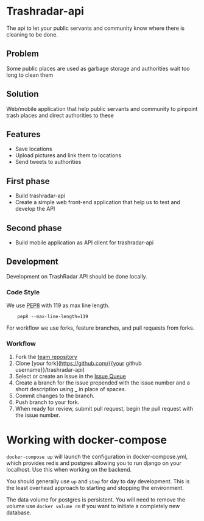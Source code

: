 # Trashradar-api
The api to let your public servants and community know where there is cleaning to be done.

## Problem
Some public places are used as garbage storage and authorities wait too long to clean them

## Solution
Web/mobile application that help public servants and community to pinpoint trash places and direct authorities to these

## Features
- Save locations
- Upload pictures and link them to locations
- Send tweets to authorities

## First phase
- Build trashradar-api
- Create a simple web front-end application that help us to test and develop the API

## Second phase
- Build mobile application as API client for trashradar-api

## Development

Development on TrashRadar API should be done locally.

### Code Style

We use [PEP8](https://www.python.org/dev/peps/pep-0008/) with 119 as max line length.

        pep8 --max-line-length=119

For workflow we use forks, feature branches, and pull requests from forks.

### Workflow

1. Fork the [team repository](https://github.com/spry-group/trashradar-api)
2. Clone [your fork](https://github.com/{{your github username}}/trashradar-api)
3. Select or create an issue in the [Issue Queue](https://github.com/spry-group/trashradar-api/issues)
4. Create a branch for the issue prepended with the issue number and a short description using _ in place of spaces.
5. Commit changes to the branch.
6. Push branch to your fork.
7. When ready for review, submit pull request, begin the pull request with the issue number.

# Working with docker-compose

`docker-compose up` will launch the configuration in docker-compose.yml, which provides redis and postgres allowing you
to run django on your localhost. Use this when working on the backend.

You should generally use `up` and `stop` for day to day development. This is the least overhead approach to starting and
stopping the environment.

The data volume for postgres is persistent. You will need to remove the volume use `docker volume rm` if you want to 
initiate a completely new database.
